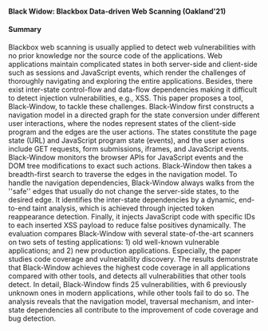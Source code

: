 #### Black Widow: Blackbox Data-driven Web Scanning (Oakland'21)

#### Summary
Blackbox web scanning is usually applied to detect web vulnerabilities with no prior knowledge nor the source code of the applications. Web applications maintain complicated states in both server-side and client-side such as sessions and JavaScript events, which render the challenges of thoroughly navigating and exploring the entire applications. Besides, there exist inter-state control-flow and data-flow dependencies making it difficult to detect injection vulnerabilities, e.g., XSS. This paper proposes a tool, Black-Window, to tackle these challenges. Black-Window first constructs a navigation model in a directed graph for the state conversion under different user interactions, where the nodes represent states of the client-side program and the edges are the user actions. The states constitute the page state (URL) and JavaScript program state (events), and the user actions include GET requests, form submissions, iframes, and JavaScript events. Black-Window monitors the browser APIs for JavaScript events and the DOM tree modifications to exact such actions. Black-Window then takes a breadth-first search to traverse the edges in the navigation model. To handle the navigation dependencies, Black-Window always walks from the ''safe'' edges that usually do not change the server-side states, to the desired edge. It identifies the inter-state dependencies by a dynamic, end-to-end taint analysis, which is achieved through injected token reappearance detection. Finally, it injects JavaScript code with specific IDs to each inserted XSS payload to reduce false positives dynamically. The evaluation compares Black-Window with several state-of-the-art scanners on two sets of testing applications: 1) old well-known vulnerable applications; and 2) new production applications. Especially, the paper studies code coverage and vulnerability discovery. The results demonstrate that Black-Window achieves the highest code coverage in all applications compared with other tools, and detects all vulnerabilities that other tools detect. In detail, Black-Window finds 25 vulnerabilities, with 6 previously unknown ones in modern applications, while other tools fail to do so. The analysis reveals that the navigation model, traversal mechanism, and inter-state dependencies all contribute to the improvement of code coverage and bug detection.
